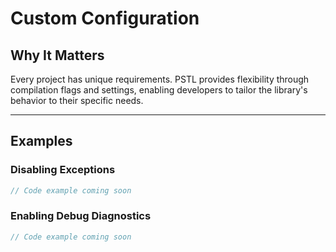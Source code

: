 # Custom Configuration

## Why It Matters

Every project has unique requirements. PSTL provides flexibility through compilation flags and settings, enabling developers to tailor the library's behavior to their specific needs.

---

## Examples

### Disabling Exceptions

```cpp
// Code example coming soon
```

### Enabling Debug Diagnostics

```cpp
// Code example coming soon
```


